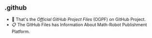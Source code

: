 ## .github

- 📁 That's the _Official GitHub Project Files_ (OGPF) on GitHub Project.
- 📋 The GitHub Files has Information About Math-Robot Publishment Platform.
